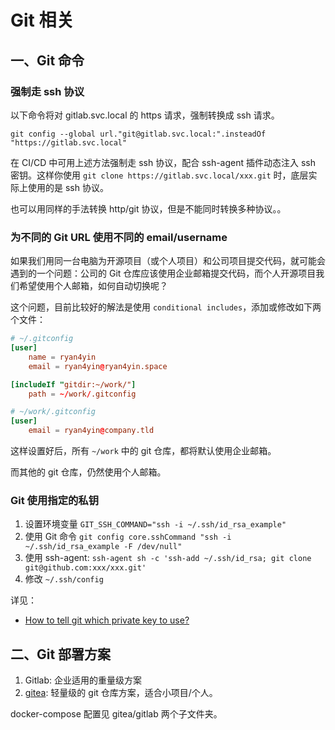 # Git 相关

## 一、Git 命令

### 强制走 ssh 协议

以下命令将对 gitlab.svc.local 的 https 请求，强制转换成 ssh 请求。

```
git config --global url."git@gitlab.svc.local:".insteadOf "https://gitlab.svc.local"
```

在 CI/CD 中可用上述方法强制走 ssh 协议，配合 ssh-agent 插件动态注入 ssh 密钥。这样你使用
`git clone https://gitlab.svc.local/xxx.git` 时，底层实际上使用的是 ssh 协议。

也可以用同样的手法转换 http/git 协议，但是不能同时转换多种协议。。

### 为不同的 Git URL 使用不同的 email/username

如果我们用同一台电脑为开源项目（或个人项目）和公司项目提交代码，就可能会遇到的一个问题：公司的 Git
仓库应该使用企业邮箱提交代码，而个人开源项目我们希望使用个人邮箱，如何自动切换呢？

这个问题，目前比较好的解法是使用 `conditional includes`，添加或修改如下两个文件：

```conf
# ~/.gitconfig
[user]
    name = ryan4yin
    email = ryan4yin@ryan4yin.space

[includeIf "gitdir:~/work/"]
    path = ~/work/.gitconfig
```

```conf
# ~/work/.gitconfig
[user]
    email = ryan4yin@company.tld
```

这样设置好后，所有 `~/work` 中的 git 仓库，都将默认使用企业邮箱。

而其他的 git 仓库，仍然使用个人邮箱。

### Git 使用指定的私钥

1. 设置环境变量 `GIT_SSH_COMMAND="ssh -i ~/.ssh/id_rsa_example"`
2. 使用 Git 命令 `git config core.sshCommand "ssh -i ~/.ssh/id_rsa_example -F /dev/null"`
3. 使用 ssh-agent: `ssh-agent sh -c 'ssh-add ~/.ssh/id_rsa; git clone git@github.com:xxx/xxx.git'`
4. 修改 `~/.ssh/config`

详见：

- [How to tell git which private key to use?](https://superuser.com/questions/232373/how-to-tell-git-which-private-key-to-use)

## 二、Git 部署方案

1. Gitlab: 企业适用的重量级方案
2. [gitea](https://github.com/go-gitea/gitea): 轻量级的 git 仓库方案，适合小项目/个人。

docker-compose 配置见 gitea/gitlab 两个子文件夹。
